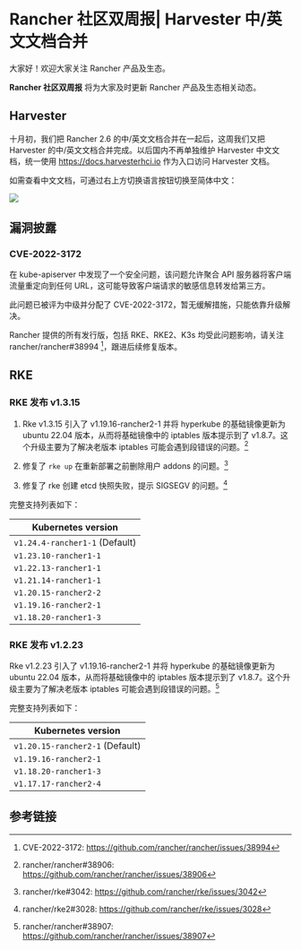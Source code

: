 # Rancher 社区双周报| Harvester 中/英文文档合并

大家好！欢迎大家关注 Rancher 产品及生态。 

**Rancher 社区双周报** 将为大家及时更新 Rancher 产品及生态相关动态。

## Harvester

十月初，我们把 Rancher 2.6 的中/英文文档合并在一起后，这周我们又把 Harvester 的中/英文文档合并完成。以后国内不再单独维护 Harvester 中文文档，统一使用 https://docs.harvesterhci.io 作为入口访问 Harvester 文档。

如需查看中文文档，可通过右上方切换语言按钮切换至简体中文：

![](https://tva1.sinaimg.cn/large/e6c9d24ely1h6m9i2aktuj21us0u078t.jpg)

## 漏洞披露

### CVE-2022-3172

在 kube-apiserver 中发现了一个安全问题，该问题允许聚合 API 服务器将客户端流量重定向到任何 URL，这可能导致客户端请求的敏感信息转发给第三方。

此问题已被评为中级并分配了 CVE-2022-3172，暂无缓解措施，只能依靠升级解决。

Rancher 提供的所有发行版，包括 RKE、RKE2、K3s 均受此问题影响，请关注 rancher/rancher#38994 [^1]，跟进后续修复版本。

## RKE

### RKE 发布 v1.3.15

1. Rke v1.3.15 引入了 v1.19.16-rancher2-1 并将 hyperkube 的基础镜像更新为 ubuntu 22.04 版本，从而将基础镜像中的 iptables 版本提示到了 v1.8.7。这个升级主要为了解决老版本 iptables 可能会遇到段错误的问题。[^2]

2. 修复了 `rke up` 在重新部署之前删除用户 addons 的问题。[^3]
3. 修复了 rke 创建 etcd 快照失败，提示 SIGSEGV 的问题。[^4]

完整支持列表如下：

| Kubernetes version             |
| ------------------------------ |
| `v1.24.4-rancher1-1` (Default) |
| `v1.23.10-rancher1-1`          |
| `v1.22.13-rancher1-1`          |
| `v1.21.14-rancher1-1`          |
| `v1.20.15-rancher2-2`          |
| `v1.19.16-rancher2-1`          |
| `v1.18.20-rancher1-3`          |

### RKE 发布 v1.2.23

Rke v1.2.23 引入了 v1.19.16-rancher2-1 并将 hyperkube 的基础镜像更新为 ubuntu 22.04 版本，从而将基础镜像中的 iptables 版本提示到了 v1.8.7。这个升级主要为了解决老版本 iptables 可能会遇到段错误的问题。[^5]

完整支持列表如下：

| Kubernetes version              |
| ------------------------------- |
| `v1.20.15-rancher2-1` (Default) |
| `v1.19.16-rancher2-1`           |
| `v1.18.20-rancher1-3`           |
| `v1.17.17-rancher2-4`           |

## 参考链接

[^1]: CVE-2022-3172: https://github.com/rancher/rancher/issues/38994
[^2]: rancher/rancher#38906: https://github.com/rancher/rancher/issues/38906
[^3]: rancher/rke#3042: https://github.com/rancher/rke/issues/3042
[^4]: rancher/rke2#3028: https://github.com/rancher/rke/issues/3028
[^5]: rancher/rancher#38907: https://github.com/rancher/rancher/issues/38907

